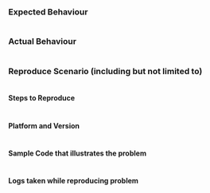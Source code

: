 <!--- STOP! Before you open an issue please search this repository's issues to see if it has already been reported. This helps reduce duplicate issues from being created. -->
<!--- SECURITY DISCLOSURE: If this is a security disclosure please follow the guidelines in CONTRIBUTING.md. This helps keep folks from accidentally releasing vulnerabilities before the maintainers get a chance to fix the issue. -->

### Expected Behaviour
```
```

### Actual Behaviour
```
```

### Reproduce Scenario (including but not limited to)
```
```

#### Steps to Reproduce
```
```

#### Platform and Version
```
```

#### Sample Code that illustrates the problem
```
```

#### Logs taken while reproducing problem
```
```
